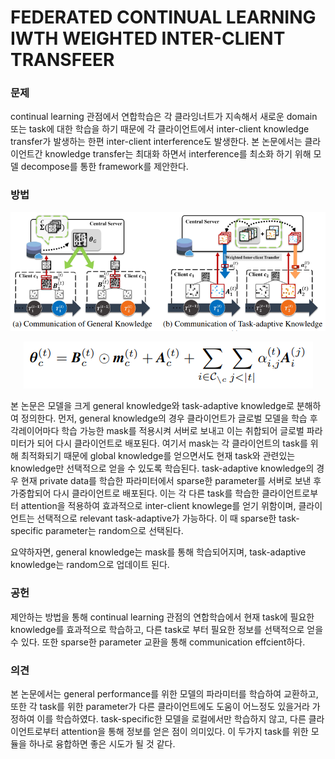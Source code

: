 # FEDERATED CONTINUAL LEARNING IWTH WEIGHTED INTER-CLIENT TRANSFEER

### 문제

continual learning 관점에서 연합학습은 각 클라잉너트가 지속해서 새로운 domain 또는 task에 대한 학습을 하기 때문에
각 클라이언트에서 inter-client knowledge transfer가 발생하는 한편 inter-client interference도 발생한다.
본 논문에서는 클라이언트간  knowledge transfer는 최대화 하면서 interference를 최소화 하기 위해
모델 decompose를 통한 framework를 제안한다. 

### 방법

<p align="center"><img src="../resource/yoon2021federated_1.PNG"></p>

<p align="center"><img src="../resource/yoon2021federated_2.PNG"></p>

본 논문은 모델을 크게 general knowledge와 task-adaptive knowledge로 분해하여 정의한다.
먼저, general knowledge의 경우 클라이언트가 글로벌 모델을 학습 후 각레이어마다 학습 가능한 mask를 적용시켜 서버로 보내고
이는 취합되어 글로벌 파라미터가 되어 다시 클라이언트로 배포된다. 여기서 mask는 각 클라이언트의 task를 위해 최적화되기 때문에
global knowledge를 얻으면서도 현재 task와 관련있는 knowledge만 선택적으로 얻을 수 있도록 학습된다.
task-adaptive knowledge의 경우 현재 private data를 학습한 파라미터에서 sparse한 parameter를 서버로 보낸 후 가중합되어 다시
클라이언트로 배포된다. 이는 각 다른 task를 학습한 클라이언트로부터 attention을 적용하여 효과적으로 inter-client knowlege를 얻기
위함이며, 클라이언트는 선택적으로 relevant task-adaptive가 가능하다. 이 때 sparse한 task-specific parameter는 random으로 선택된다.

요약하자면, general knowledge는 mask를 통해 학습되어지며, task-adaptive knowledge는 random으로 업데이트 된다.

### 공헌

제안하는 방법을 통해 continual learning 관점의 연합학습에서 현재 task에 필요한 knowledge를 효과적으로 학습하고,
다른 task로 부터 필요한 정보를 선택적으로 얻을 수 있다. 또한 sparse한 parameter 교환을 통해 communication effcient하다.

### 의견

본 논문에서는 general performance를 위한 모델의 파라미터를 학습하여 교환하고, 또한 각 task를 위한 parameter가 
다른 클라이언트에도 도움이 어느정도 있을거라 가정하여 이를 학습하였다.
task-specific한 모델을 로컬에서만 학습하지 않고, 다른 클라이언트로부터 attention을 통해 정보를 얻은 점이 의미있다.
이 두가지 task를 위한 모듈을 하나로 융합하면 좋은 시도가 될 것 같다.

